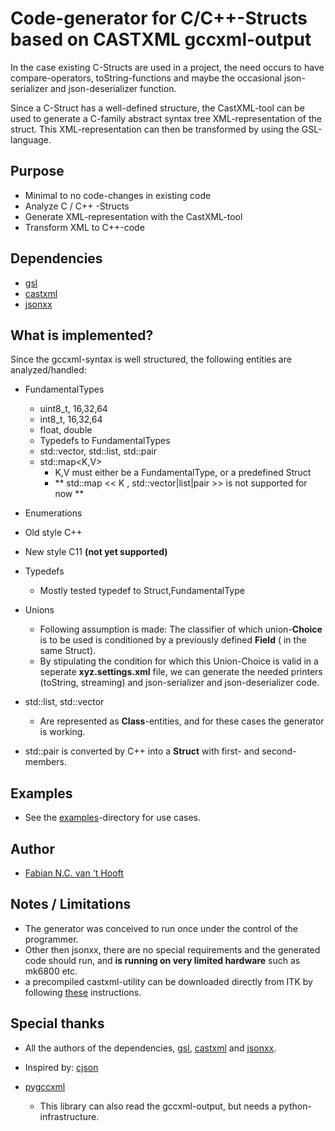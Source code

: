 # Code-generator for C/C++-Structs based on CASTXML gccxml-output

In the case existing C-Structs are used in a project, the need occurs to
have compare-operators, toString-functions and maybe the occasional
json-serializer and json-deserializer function.

Since a C-Struct has a well-defined structure, the CastXML-tool can be used to
generate a C-family abstract syntax tree XML-representation of the struct.
This XML-representation can then be transformed by using the GSL-language.

## Purpose
 - Minimal to no code-changes in existing code
 - Analyze C / C++ -Structs
 - Generate XML-representation with the CastXML-tool
 - Transform XML to C++-code

## Dependencies
 - [gsl](https://github.com/fnchooft/gsl)
 - [castxml](https://github.com/fnchooft/CastXML)
 - [jsonxx](https://github.com/fnchooft/jsonxx)

## What is implemented?
Since the gccxml-syntax is well structured, the following entities are analyzed/handled:

 - FundamentalTypes
   - uint8_t, 16,32,64
   - int8_t, 16,32,64
   - float, double
   - Typedefs to FundamentalTypes
   - std::vector, std::list, std::pair
   - std::map<K,V>
     - K,V must either be a FundamentalType, or a predefined Struct
     - ** std::map  << K , std::vector|list|pair  >> is not supported for now **

 - Enumerations
  - Old style C++
  - New style C11 **(not yet supported)**

- Typedefs
  - Mostly tested typedef to Struct,FundamentalType


- Unions
  - Following assumption is made: The classifier of which union-**Choice** is to be used is conditioned by a previously defined **Field** ( in the same Struct).
  - By stipulating the condition for which this Union-Choice is valid in a seperate **xyz.settings.xml** file, we can generate the needed printers (toString, streaming) and json-serializer and json-deserializer code.

 - std::list, std::vector
   - Are represented as **Class**-entities, and for these cases the generator is working.
 - std::pair is converted by C++ into a **Struct** with first- and second-members.

## Examples
  - See the [examples](examples)-directory for use cases.  

## Author
 - [Fabian N.C. van 't Hooft](fnchooft@gmail.com)

## Notes / Limitations
 - The generator was conceived to run once under the control of the programmer.
 - Other then jsonxx, there are no special requirements and the generated code should run, and **is running on very limited hardware** such as mk6800 etc.
 - a precompiled castxml-utility can be downloaded directly from ITK by following [these](http://pygccxml.readthedocs.io/en/develop/install.html) instructions.


## Special thanks
 - All the authors of the dependencies,  [gsl](https://github.com/fnchooft/gsl), [castxml](https://github.com/fnchooft/CastXML)
 and [jsonxx](https://github.com/fnchooft/jsonxx).
 - Inspired by:
[cjson](https://github.com/fnchooft/cjson)

 - [pygccxml](http://pygccxml.readthedocs.io)
   - This library can also read the gccxml-output, but needs a python-infrastructure.
